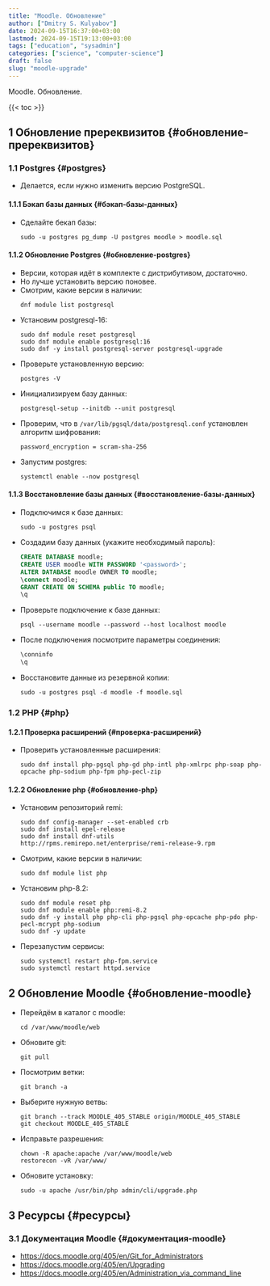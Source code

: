 ```yaml
---
title: "Moodle. Обновление"
author: ["Dmitry S. Kulyabov"]
date: 2024-09-15T16:37:00+03:00
lastmod: 2024-09-15T19:13:00+03:00
tags: ["education", "sysadmin"]
categories: ["science", "computer-science"]
draft: false
slug: "moodle-upgrade"
---
```


Moodle. Обновление.

<!--more-->

{{< toc >}}


## <span class="section-num">1</span> Обновление пререквизитов {#обновление-пререквизитов}


### <span class="section-num">1.1</span> Postgres {#postgres}

-   Делается, если нужно изменить версию PostgreSQL.


#### <span class="section-num">1.1.1</span> Бэкап базы данных {#бэкап-базы-данных}

-   Сделайте бекап базы:
    ```shell
    sudo -u postgres pg_dump -U postgres moodle > moodle.sql
    ```


#### <span class="section-num">1.1.2</span> Обновление Postgres {#обновление-postgres}

-   Версии, которая идёт в комплекте с дистрибутивом, достаточно.
-   Но лучше установить версию поновее.
-   Смотрим, какие версии в наличии:
    ```shell
    dnf module list postgresql
    ```
-   Установим postgresql-16:
    ```shell
    sudo dnf module reset postgresql
    sudo dnf module enable postgresql:16
    sudo dnf -y install postgresql-server postgresql-upgrade
    ```
-   Проверьте установленную версию:
    ```shell
    postgres -V
    ```
-   Инициализируем базу данных:
    ```shell
    postgresql-setup --initdb --unit postgresql
    ```
-   Проверим, что в `/var/lib/pgsql/data/postgresql.conf` установлен алгоритм шифрования:
    ```conf-unix
    password_encryption = scram-sha-256
    ```
-   Запустим postgres:
    ```shell
    systemctl enable --now postgresql
    ```


#### <span class="section-num">1.1.3</span> Восстановление базы данных {#восстановление-базы-данных}

-   Подключимся к базе данных:
    ```shell
    sudo -u postgres psql
    ```
-   Создадим базу данных (укажите необходимый пароль):
    ```sql
    CREATE DATABASE moodle;
    CREATE USER moodle WITH PASSWORD '<password>';
    ALTER DATABASE moodle OWNER TO moodle;
    \connect moodle;
    GRANT CREATE ON SCHEMA public TO moodle;
    \q
    ```
-   Проверьте подключение к базе данных:
    ```shell
    psql --username moodle --password --host localhost moodle
    ```
-   После подключения посмотрите параметры соединения:
    ```sql
    \conninfo
    \q
    ```
-   Восстановите данные из резервной копии:
    ```shell
    sudo -u postgres psql -d moodle -f moodle.sql
    ```


### <span class="section-num">1.2</span> PHP {#php}


#### <span class="section-num">1.2.1</span> Проверка расширений {#проверка-расширений}

-   Проверить установленные расширения:
    ```shell
    sudo dnf install php-pgsql php-gd php-intl php-xmlrpc php-soap php-opcache php-sodium php-fpm php-pecl-zip
    ```


#### <span class="section-num">1.2.2</span> Обновление php {#обновление-php}

-   Установим репозиторий remi:
    ```shell
    sudo dnf config-manager --set-enabled crb
    sudo dnf install epel-release
    sudo dnf install dnf-utils http://rpms.remirepo.net/enterprise/remi-release-9.rpm
    ```
-   Смотрим, какие версии в наличии:
    ```shell
    sudo dnf module list php
    ```
-   Установим php-8.2:
    ```shell
    sudo dnf module reset php
    sudo dnf module enable php:remi-8.2
    sudo dnf -y install php php-cli php-pgsql php-opcache php-pdo php-pecl-mcrypt php-sodium
    sudo dnf -y update
    ```
-   Перезапустим сервисы:
    ```shell
    sudo systemctl restart php-fpm.service
    sudo systemctl restart httpd.service
    ```


## <span class="section-num">2</span> Обновление Moodle {#обновление-moodle}

-   Перейдём в каталог с moodle:
    ```shell
    cd /var/www/moodle/web
    ```
-   Обновите git:
    ```shell
    git pull
    ```
-   Посмотрим ветки:
    ```shell
    git branch -a
    ```
-   Выберите нужную ветвь:
    ```shell
    git branch --track MOODLE_405_STABLE origin/MOODLE_405_STABLE
    git checkout MOODLE_405_STABLE
    ```
-   Исправьте разрешения:
    ```shell
    chown -R apache:apache /var/www/moodle/web
    restorecon -vR /var/www/
    ```
-   Обновите установку:
    ```shell
    sudo -u apache /usr/bin/php admin/cli/upgrade.php
    ```


## <span class="section-num">3</span> Ресурсы {#ресурсы}


### <span class="section-num">3.1</span> Документация Moodle {#документация-moodle}

-   <https://docs.moodle.org/405/en/Git_for_Administrators>
-   <https://docs.moodle.org/405/en/Upgrading>
-   <https://docs.moodle.org/405/en/Administration_via_command_line>
